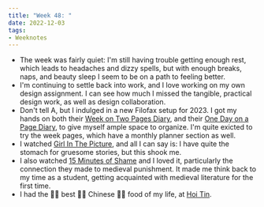 ```yaml
---
title: "Week 48: "
date: 2022-12-03
tags:
- Weeknotes
---
```

- The week was fairly quiet: I'm still having trouble getting enough rest, which leads to headaches and dizzy spells, but with enough breaks, naps, and beauty sleep I seem to be on a path to feeling better.
- I'm continuing to settle back into work, and I love working on my own design assignment. I can see how much I missed the tangible, practical design work, as well as design collaboration.
- Don't tell A, but I indulged in a new Filofax setup for 2023. I got my hands on both their [Week on Two Pages Diary](https://uk.filofax.com/collections/a5-refills-for-organisers-and-clipbook/products/minimal-week-to-view-diary-a5-2023), and their [One Day on a Page Diary](https://uk.filofax.com/products/one-day-on-a-page-diary-with-appointments-a5-2023?_pos=1&_sid=315704f6e&_ss=r), to give myself ample space to organize. I'm quite exicted to try the week pages, which have a monthly planner section as well.
- I watched [Girl In The Picture](https://en.wikipedia.org/wiki/Franklin_Delano_Floyd#Death_of_Suzanne_Sevakis), and all I can say is: I have quite the stomach for gruesome stories, but this shook me.
- I also watched [15 Minutes of Shame](https://www.imdb.com/title/tt11188206/) and I loved it, particularly the connection they made to medieval punishment. It made me think back to my time as a student, getting acquainted with medieval literature for the first time.
- I had the 👏🏽  best 👏🏽  Chinese 👏🏽  food of my life, at [Hoi Tin](https://www.hoitin.nl/).